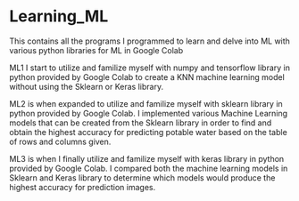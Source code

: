 # Learning_ML
This contains all the programs I programmed to learn and delve into ML with various python libraries for ML in Google Colab

ML1 I start to utilize and familize myself with numpy and tensorflow library in python provided by Google Colab to create a KNN machine learning model without using the Sklearn 
or Keras library. 

ML2 is when expanded to utilize and familize myself with sklearn library in python provided by Google Colab. I implemented various Machine Learning models that can be
created from the Sklearn library in order to find and obtain the highest accuracy for predicting potable water based on the table of rows and columns given. 

ML3 is when I finally utilize and familize myself with keras library in python provided by Google Colab. I compared both the machine learning models in Sklearn 
and Keras library to determine which models would produce the highest accuracy for prediction images.
